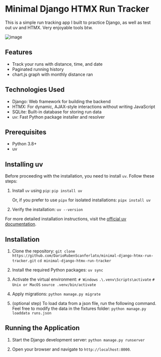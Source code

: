 # Minimal Django HTMX Run Tracker

This is a simple run tracking app I built to practice Django, as well as test out uv and HTMX. Very enjoyable tools btw.

![image](https://github.com/user-attachments/assets/11a41bb9-acdb-4dcf-80ee-b12476707738)



## Features

- Track your runs with distance, time, and date
- Paginated running history
- chart.js graph with monthly distance ran

## Technologies Used

- Django: Web framework for building the backend
- HTMX: For dynamic, AJAX-style interactions without writing JavaScript
- SQLite: Built-in database for storing run data
- uv: Fast Python package installer and resolver

## Prerequisites

- Python 3.8+
- uv

## Installing uv

Before proceeding with the installation, you need to install `uv`. Follow these steps:

1. Install `uv` using `pip`:
   ```pip install uv```

   Or, if you prefer to use `pipx` for isolated installations:
   ```pipx install uv```

2. Verify the installation:
   ```uv --version```

For more detailed installation instructions, visit the [official uv documentation](https://github.com/astral-sh/uv).

## Installation

1. Clone the repository:
   ```git clone https://github.com/DarioRubenScanferlato/minimal-django-htmx-run-tracker.git```
   ```cd minimal-django-htmx-run-tracker```

2. Install the required Python packages:
   ```uv sync```

3. Activate the virtual environment:
   ```# Windows```
   ```.\.venv\Scripts\activate```
   ```# Unix or MacOS```
   ```source .venv/bin/activate```

4. Apply migrations:
   ```python manage.py migrate```

5. (optional step) To load data from a json file, run the following command. Feel free to modify the data in the fixtures folder:
   ```python manage.py loaddata runs.json```

## Running the Application

1. Start the Django development server:
   ```python manage.py runserver```

2. Open your browser and navigate to `http://localhost:8000`.
